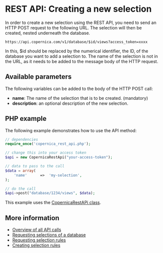 # REST API: Creating a new selection

In order to create a new selection using the REST API, you need to send an HTTP POST request to the following URL. The selection will then be created, nested underneath the database.

`https://api.copernica.com/v1/database/$id/views?access_token=xxxx`

In this, $id should be replaced by the numerical identifier, the ID, of the database you want to add a selection to. The name of the selection is not in the URL, as it needs to be added to the message body of the HTTP request.

## Available parameters
The following variables can be added to the body of the HTTP POST call:

- **name**: The name of the selection that is to be created. (mandatory)
- **description**: an optional description of the new selection.

## PHP example
The following example demonstrates how to use the API method:

```PHP
// dependencies
require_once('copernica_rest_api.php');

// change this into your access token
$api = new CopernicaRestApi("your-access-token");

// data to pass to the call
$data = array(
    'name'      =>  'my-selection',
);

// do the call
$api->post("database/1234/views", $data);
```
This example uses the [CopernicaRestAPi class](rest-php).

## More information
- [Overview of all API calls](rest-api)
- [Requesting selections of a database](rest-get-database-views)
- [Requesting selection rules](rest-get-view-rules)
- [Creating selection rules](rest-post-view-rules)
